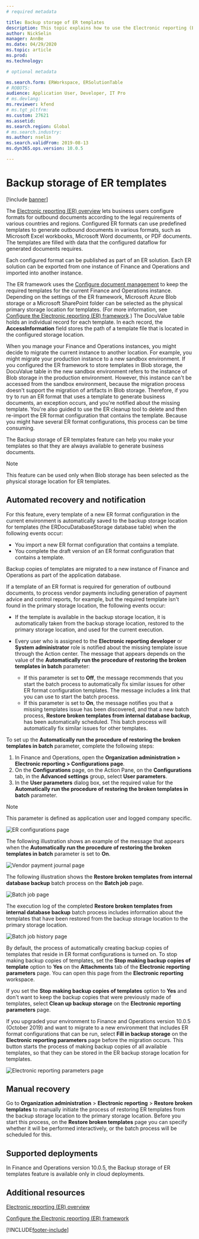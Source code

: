 ```yaml
---
# required metadata

title: Backup storage of ER templates
description: This topic explains how to use the Electronic reporting (ER) backup storage for recovery of templates.
author: NickSelin
manager: AnnBe
ms.date: 04/29/2020
ms.topic: article
ms.prod: 
ms.technology: 

# optional metadata

ms.search.form: ERWorkspace, ERSolutionTable
# ROBOTS: 
audience: Application User, Developer, IT Pro
# ms.devlang: 
ms.reviewer: kfend
# ms.tgt_pltfrm: 
ms.custom: 27621
ms.assetid:
ms.search.region: Global
# ms.search.industry: 
ms.author: nselin
ms.search.validFrom: 2019-08-13
ms.dyn365.ops.version: 10.0.5

---
```


# Backup storage of ER templates

[!include [banner](../includes/banner.md)]

The [Electronic reporting (ER) overview](general-electronic-reporting.md) lets business users configure formats for outbound documents according to the legal requirements of various countries and regions. Configured ER formats can use predefined templates to generate outbound documents in various formats, such as Microsoft Excel workbooks, Microsoft Word documents, or PDF documents. The templates are filled with data that the configured dataflow for generated documents requires.

Each configured format can be published as part of an ER solution. Each ER solution can be exported from one instance of Finance and Operations and imported into another instance.

The ER framework uses the [Configure document management](../../fin-ops/organization-administration/configure-document-management.md) to keep the required templates for the current Finance and Operations instance. Depending on the settings of the ER framework, Microsoft Azure Blob storage or a Microsoft SharePoint folder can be selected as the physical primary storage location for templates. (For more information, see [Configure the Electronic reporting (ER) framework](electronic-reporting-er-configure-parameters.md).) The DocuValue table holds an individual record for each template. In each record, the **AccessInformation** field stores the path of a template file that is located in the configured storage location.

When you manage your Finance and Operations instances, you might decide to migrate the current instance to another location. For example, you might migrate your production instance to a new sandbox environment. If you configured the ER framework to store templates in Blob storage, the DocuValue table in the new sandbox environment refers to the instance of Blob storage in the production environment. However, this instance can't be accessed from the sandbox environment, because the migration process doesn't support the migration of artifacts in Blob storage. Therefore, if you try to run an ER format that uses a template to generate business documents, an exception occurs, and you're notified about the missing template. You're also guided to use the ER cleanup tool to delete and then re-import the ER format configuration that contains the template. Because you might have several ER format configurations, this process can be time consuming.

The Backup storage of ER templates feature can help you make your templates so that they are always available to generate business documents.

> [!NOTE]
> This feature can be used only when Blob storage has been selected as the physical storage location for ER templates.

## Automated recovery and notification

For this feature, every template of a new ER format configuration in the current environment is automatically saved to the backup storage location for templates (the ERDocuDatabaseStorage database table) when the following events occur:

- You import a new ER format configuration that contains a template.
- You complete the draft version of an ER format configuration that contains a template.

Backup copies of templates are migrated to a new instance of Finance and Operations as part of the application database.

If a template of an ER format is required for generation of outbound documents, to process vendor payments including generation of payment advice and control reports, for example, but the required template isn't found in the primary storage location, the following events occur:

- If the template is available in the backup storage location, it is automatically taken from the backup storage location, restored to the primary storage location, and used for the current execution.
- Every user who is assigned to the **Electronic reporting developer** or **System administrator** role is notified about the missing template issue through the Action center. The message that appears depends on the value of the **Automatically run the procedure of restoring the broken templates in batch** parameter:

    - If this parameter is set to **Off**, the message recommends that you start the batch process to automatically fix similar issues for other ER format configuration templates. The message includes a link that you can use to start the batch process.
    - If this parameter is set to **On**, the message notifies you that a missing templates issue has been discovered, and that a new batch process, **Restore broken templates from internal database backup**, has been automatically scheduled. This batch process will automatically fix similar issues for other templates.

To set up the **Automatically run the procedure of restoring the broken templates in batch** parameter, complete the following steps:

1. In Finance and Operations, open the **Organization administration \> Electronic reporting \> Configurations page**.
2. On the **Configurations** page, on the Action Pane, on the **Configurations** tab, in the **Advanced settings** group, select **User parameters**.
3. In the **User parameters** dialog box, set the required value for the **Automatically run the procedure of restoring the broken templates in batch** parameter.

> [!NOTE]
> This parameter is defined as application user and logged company specific.

![ER configurations page](./media/GER-BackupTemplates-1.png)

The following illustration shows an example of the message that appears when the **Automatically run the procedure of restoring the broken templates in batch** parameter is set to **On**.

![Vendor payment journal page](./media/GER-BackupTemplates-2.png)

The following illustration shows the **Restore broken templates from internal database backup** batch process on the **Batch job** page.

![Batch job page](./media/GER-BackupTemplates-3.png)

The execution log of the completed **Restore broken templates from internal database backup** batch process includes information about the templates that have been restored from the backup storage location to the primary storage location.

![Batch job history page](./media/GER-BackupTemplates-4.png)

By default, the process of automatically creating backup copies of templates that reside in ER format configurations is turned on. To stop making backup copies of templates, set the **Stop making backup copies of template** option to **Yes** on the **Attachments** tab of the **Electronic reporting parameters** page. You can open this page from the **Electronic reporting** workspace.

If you set the **Stop making backup copies of templates** option to **Yes** and don't want to keep the backup copies that were previously made of templates, select **Clean up backup storage** on the **Electronic reporting parameters** page.

If you upgraded your environment to Finance and Operations version 10.0.5 (October 2019) and want to migrate to a new environment that includes ER format configurations that can be run, select **Fill in backup storage** on the **Electronic reporting parameters** page before the migration occurs. This button starts the process of making backup copies of all available templates, so that they can be stored in the ER backup storage location for templates.

![Electronic reporting parameters page](./media/GER-BackupTemplates-5.png)

## Manual recovery

Go to **Organization administration** \> **Electronic reporting** \> **Restore broken templates** to manually initiate the process of restoring ER templates from the backup storage location to the primary storage location. Before you start this process, on the **Restore broken templates** page you can specify whether it will be performed interactively, or the batch process will be scheduled for this.

## Supported deployments

In Finance and Operations version 10.0.5, the Backup storage of ER templates feature is available only in cloud deployments.

## Additional resources

[Electronic reporting (ER) overview](general-electronic-reporting.md)

[Configure the Electronic reporting (ER) framework](electronic-reporting-er-configure-parameters.md)


[!INCLUDE[footer-include](../../../includes/footer-banner.md)]